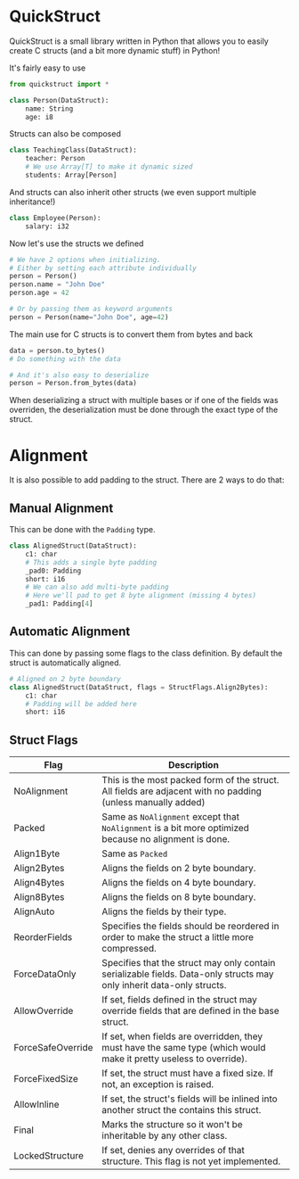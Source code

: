 # QuickStruct

QuickStruct is a small library written in Python that allows you to
easily create C structs (and a bit more dynamic stuff) in Python!

It's fairly easy to use
```py
from quickstruct import *

class Person(DataStruct):
    name: String
    age: i8
```

Structs can also be composed

```py
class TeachingClass(DataStruct):
    teacher: Person
    # We use Array[T] to make it dynamic sized
    students: Array[Person]
```

And structs can also inherit other structs
(we even support multiple inheritance!)
```py
class Employee(Person):
    salary: i32
```


Now let's use the structs we defined
```py
# We have 2 options when initializing.
# Either by setting each attribute individually
person = Person()
person.name = "John Doe"
person.age = 42

# Or by passing them as keyword arguments
person = Person(name="John Doe", age=42)
```


The main use for C structs is to convert them from bytes and back
```py
data = person.to_bytes()
# Do something with the data

# And it's also easy to deserialize
person = Person.from_bytes(data)
```


When deserializing a struct with multiple bases or if one of the fields was overriden, 
the deserialization must be done through the exact type of the struct.


# Alignment
It is also possible to add padding to the struct. There are 2 ways to do that:
## Manual Alignment
This can be done with the `Padding` type.
```py
class AlignedStruct(DataStruct):
    c1: char
    # This adds a single byte padding
    _pad0: Padding
    short: i16
    # We can also add multi-byte padding
    # Here we'll pad to get 8 byte alignment (missing 4 bytes)
    _pad1: Padding[4]
```

## Automatic Alignment
This can done by passing some flags to the class definition. By default the struct is automatically aligned.
```py
# Aligned on 2 byte boundary
class AlignedStruct(DataStruct, flags = StructFlags.Align2Bytes):
    c1: char
    # Padding will be added here
    short: i16
```

## Struct Flags
| Flag              | Description                                                                                                           |
|-------------------|-----------------------------------------------------------------------------------------------------------------------|
| NoAlignment       | This is the most packed form of the struct. All fields are adjacent with no padding (unless manually added)           |
| Packed            | Same as `NoAlignment` except that `NoAlignment` is a bit more optimized because no alignment is done.                 |
| Align1Byte        | Same as `Packed`                                                                                                      |
| Align2Bytes       | Aligns the fields on 2 byte boundary.                                                                                 |
| Align4Bytes       | Aligns the fields on 4 byte boundary.                                                                                 |
| Align8Bytes       | Aligns the fields on 8 byte boundary.                                                                                 |
| AlignAuto         | Aligns the fields by their type.                                                                                      |
| ReorderFields     | Specifies the fields should be reordered in order to make the struct a little more compressed.                        |
| ForceDataOnly     | Specifies that the struct may only contain serializable fields. Data-only structs may only inherit data-only structs. |
| AllowOverride     | If set, fields defined in the struct may override fields that are defined in the base struct.                         |
| ForceSafeOverride | If set, when fields are overridden, they must have the same type (which would make it pretty useless to override).    |
| ForceFixedSize    | If set, the struct must have a fixed size. If not, an exception is raised.                                            |
| AllowInline       | If set, the struct's fields will be inlined into another struct the contains this struct.                             |
| Final             | Marks the structure so it won't be inheritable by any other class.                                                    |
| LockedStructure   | If set, denies any overrides of that structure. This flag is not yet implemented.                                     |


